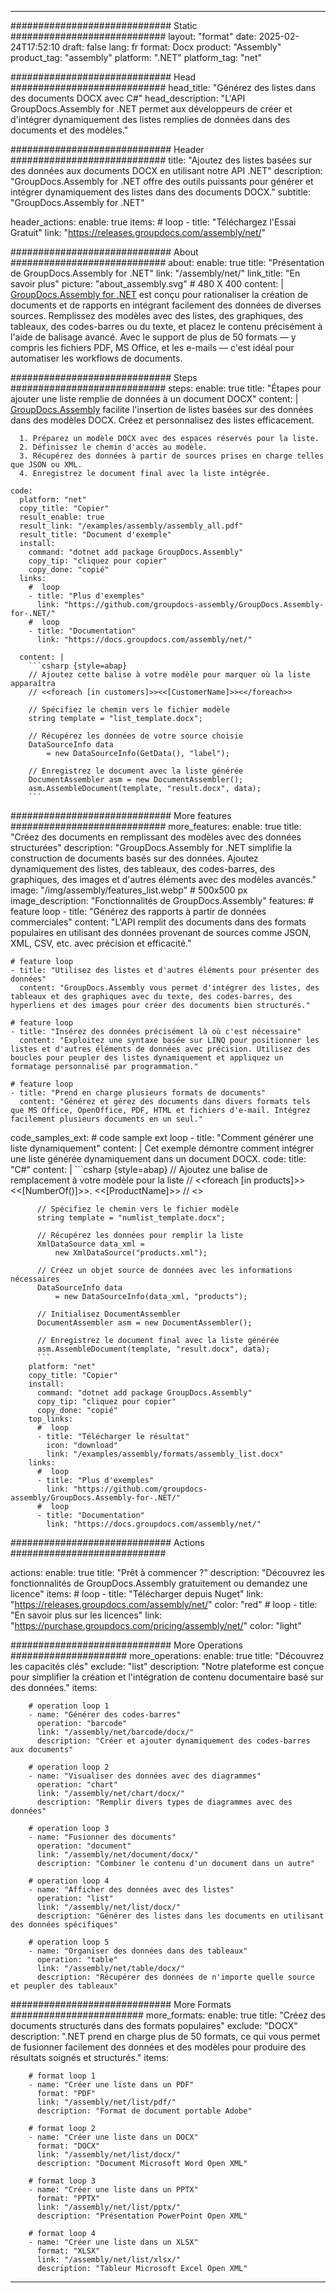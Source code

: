 



---
############################# Static ############################
layout: "format"
date:  2025-02-24T17:52:10
draft: false
lang: fr
format: Docx
product: "Assembly"
product_tag: "assembly"
platform: ".NET"
platform_tag: "net"

############################# Head ############################
head_title: "Générez des listes dans des documents DOCX avec C#"
head_description: "L'API GroupDocs.Assembly for .NET permet aux développeurs de créer et d'intégrer dynamiquement des listes remplies de données dans des documents et des modèles."

############################# Header ############################
title: "Ajoutez des listes basées sur des données aux documents DOCX en utilisant notre API .NET" 
description: "GroupDocs.Assembly for .NET offre des outils puissants pour générer et intégrer dynamiquement des listes dans des documents DOCX."
subtitle: "GroupDocs.Assembly for .NET" 

header_actions:
  enable: true
  items:
    #  loop
    - title: "Téléchargez l'Essai Gratuit"
      link: "https://releases.groupdocs.com/assembly/net/"
      
############################# About ############################
about:
    enable: true
    title: "Présentation de GroupDocs.Assembly for .NET"
    link: "/assembly/net/"
    link_title: "En savoir plus"
    picture: "about_assembly.svg" # 480 X 400
    content: |
       [GroupDocs.Assembly for .NET](/assembly/net/) est conçu pour rationaliser la création de documents et de rapports en intégrant facilement des données de diverses sources. Remplissez des modèles avec des listes, des graphiques, des tableaux, des codes-barres ou du texte, et placez le contenu précisément à l'aide de balisage avancé. Avec le support de plus de 50 formats — y compris les fichiers PDF, MS Office, et les e-mails — c'est idéal pour automatiser les workflows de documents.

############################# Steps ############################
steps:
    enable: true
    title: "Étapes pour ajouter une liste remplie de données à un document DOCX"
    content: |
      [GroupDocs.Assembly](/assembly/net/) facilite l'insertion de listes basées sur des données dans des modèles DOCX. Créez et personnalisez des listes efficacement.
      
      1. Préparez un modèle DOCX avec des espaces réservés pour la liste.
      2. Définissez le chemin d'accès au modèle.
      3. Récupérez des données à partir de sources prises en charge telles que JSON ou XML.
      4. Enregistrez le document final avec la liste intégrée.
   
    code:
      platform: "net"
      copy_title: "Copier"
      result_enable: true
      result_link: "/examples/assembly/assembly_all.pdf"
      result_title: "Document d'exemple"
      install:
        command: "dotnet add package GroupDocs.Assembly"
        copy_tip: "cliquez pour copier"
        copy_done: "copié"
      links:
        #  loop
        - title: "Plus d'exemples"
          link: "https://github.com/groupdocs-assembly/GroupDocs.Assembly-for-.NET/"
        #  loop
        - title: "Documentation"
          link: "https://docs.groupdocs.com/assembly/net/"
          
      content: |
        ```csharp {style=abap}
        // Ajoutez cette balise à votre modèle pour marquer où la liste apparaîtra
        // <<foreach [in customers]>><<[CustomerName]>><</foreach>>

        // Spécifiez le chemin vers le fichier modèle
        string template = "list_template.docx";

        // Récupérez les données de votre source choisie
        DataSourceInfo data 
            = new DataSourceInfo(GetData(), "label");

        // Enregistrez le document avec la liste générée
        DocumentAssembler asm = new DocumentAssembler();
        asm.AssembleDocument(template, "result.docx", data);
        ```            

############################# More features ############################
more_features:
  enable: true
  title: "Créez des documents en remplissant des modèles avec des données structurées"
  description: "GroupDocs.Assembly for .NET simplifie la construction de documents basés sur des données. Ajoutez dynamiquement des listes, des tableaux, des codes-barres, des graphiques, des images et d'autres éléments avec des modèles avancés."
  image: "/img/assembly/features_list.webp" # 500x500 px
  image_description: "Fonctionnalités de GroupDocs.Assembly"
  features:
    # feature loop
    - title: "Générez des rapports à partir de données commerciales"
      content: "L'API remplit des documents dans des formats populaires en utilisant des données provenant de sources comme JSON, XML, CSV, etc. avec précision et efficacité."

    # feature loop
    - title: "Utilisez des listes et d'autres éléments pour présenter des données"
      content: "GroupDocs.Assembly vous permet d'intégrer des listes, des tableaux et des graphiques avec du texte, des codes-barres, des hyperliens et des images pour créer des documents bien structurés."

    # feature loop
    - title: "Insérez des données précisément là où c'est nécessaire"
      content: "Exploitez une syntaxe basée sur LINQ pour positionner les listes et d'autres éléments de données avec précision. Utilisez des boucles pour peupler des listes dynamiquement et appliquez un formatage personnalisé par programmation."

    # feature loop
    - title: "Prend en charge plusieurs formats de documents"
      content: "Générez et gérez des documents dans divers formats tels que MS Office, OpenOffice, PDF, HTML et fichiers d'e-mail. Intégrez facilement plusieurs documents en un seul."
      
  code_samples_ext:
    # code sample ext loop
    - title: "Comment générer une liste dynamiquement"
      content: |
        Cet exemple démontre comment intégrer une liste générée dynamiquement dans un document DOCX.
      code:
        title: "C#"
        content: |
          ```csharp {style=abap}
          // Ajoutez une balise de remplacement à votre modèle pour la liste
          // <<foreach [in products]>><<[NumberOf()]>>. <<[ProductName]>>
          // <</foreach>>

          // Spécifiez le chemin vers le fichier modèle
          string template = "numlist_template.docx";

          // Récupérez les données pour remplir la liste
          XmlDataSource data_xml =
              new XmlDataSource("products.xml");

          // Créez un objet source de données avec les informations nécessaires
          DataSourceInfo data 
              = new DataSourceInfo(data_xml, "products");

          // Initialisez DocumentAssembler
          DocumentAssembler asm = new DocumentAssembler();

          // Enregistrez le document final avec la liste générée
          asm.AssembleDocument(template, "result.docx", data);
          ```
        platform: "net"
        copy_title: "Copier"
        install:
          command: "dotnet add package GroupDocs.Assembly"
          copy_tip: "cliquez pour copier"
          copy_done: "copié"
        top_links:
          #  loop
          - title: "Télécharger le résultat"
            icon: "download"
            link: "/examples/assembly/formats/assembly_list.docx"
        links:
          #  loop
          - title: "Plus d'exemples"
            link: "https://github.com/groupdocs-assembly/GroupDocs.Assembly-for-.NET/"
          #  loop
          - title: "Documentation"
            link: "https://docs.groupdocs.com/assembly/net/"
            

            


############################# Actions ############################

actions:
  enable: true
  title: "Prêt à commencer ?"
  description: "Découvrez les fonctionnalités de GroupDocs.Assembly gratuitement ou demandez une licence"
  items:
    #  loop
    - title: "Télécharger depuis Nuget"
      link: "https://releases.groupdocs.com/assembly/net/"
      color: "red"
        #  loop
    - title: "En savoir plus sur les licences"
      link: "https://purchase.groupdocs.com/pricing/assembly/net/"
      color: "light"


############################# More Operations #####################
more_operations:
    enable: true
    title: "Découvrez les capacités clés"
    exclude: "list"
    description: "Notre plateforme est conçue pour simplifier la création et l'intégration de contenu documentaire basé sur des données."
    items: 
          
        # operation loop 1
        - name: "Générer des codes-barres"
          operation: "barcode"
          link: "/assembly/net/barcode/docx/"
          description: "Créer et ajouter dynamiquement des codes-barres aux documents"

        # operation loop 2
        - name: "Visualiser des données avec des diagrammes"
          operation: "chart"
          link: "/assembly/net/chart/docx/"
          description: "Remplir divers types de diagrammes avec des données"

        # operation loop 3
        - name: "Fusionner des documents"
          operation: "document"
          link: "/assembly/net/document/docx/"
          description: "Combiner le contenu d'un document dans un autre"

        # operation loop 4
        - name: "Afficher des données avec des listes"
          operation: "list"
          link: "/assembly/net/list/docx/"
          description: "Générer des listes dans les documents en utilisant des données spécifiques"

        # operation loop 5
        - name: "Organiser des données dans des tableaux"
          operation: "table"
          link: "/assembly/net/table/docx/"
          description: "Récupérer des données de n'importe quelle source et peupler des tableaux"
         
          
############################# More Formats ########################
more_formats:
    enable: true
    title: "Créez des documents structurés dans des formats populaires"
    exclude: "DOCX"
    description: ".NET prend en charge plus de 50 formats, ce qui vous permet de fusionner facilement des données et des modèles pour produire des résultats soignés et structurés."
    items: 
          
        # format loop 1
        - name: "Créer une liste dans un PDF"
          format: "PDF"
          link: "/assembly/net/list/pdf/"
          description: "Format de document portable Adobe"
          
        # format loop 2
        - name: "Créer une liste dans un DOCX"
          format: "DOCX"
          link: "/assembly/net/list/docx/"
          description: "Document Microsoft Word Open XML"
          
        # format loop 3
        - name: "Créer une liste dans un PPTX"
          format: "PPTX"
          link: "/assembly/net/list/pptx/"
          description: "Présentation PowerPoint Open XML"
          
        # format loop 4
        - name: "Créer une liste dans un XLSX"
          format: "XLSX"
          link: "/assembly/net/list/xlsx/"
          description: "Tableur Microsoft Excel Open XML"


          

---